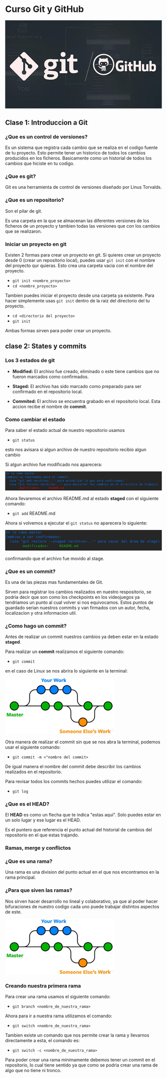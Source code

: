 # Curso Git y GitHub
![imagen_git_github](imagenes/R.jpeg)
## Clase 1: Introduccion a Git
### ¿Que es un control de versiones?
Es un sistema que registra cada cambio que se realiza 
en el codigo fuente de tu proyecto.
Esto permite tener un historico de todos los cambios 
producidos en los ficheros.
Basicamente como un historial de todos los cambios que 
hiciste en tu codigo. 
### ¿Que es git?
Git es una herramienta de control de versiones diseñado por Linus Torvalds.
### ¿Que es un repositorio?
Son el pilar de git.

Es una carpeta en la que se almacenan las diferentes versiones de los ficheros 
de un proyecto y tambien todas las versiones que con los cambios que se realizaron.
### Iniciar un proyecto en git
Existen 2 formas para crear un proyecto en git.
Si quieres crear un proyecto desde 0 (crear un repositorio local), puedes usar `git init` con el nombre del proyecto qur quieras. Esto crea una carpeta vacia con el nombre del proyecto.
* ` git init <nombre_proyecto> ` 
* `cd <nombre_proyecto>`

Tambien puedes iniciar el proyecto desde una carpeta ya existente. Para hacer simplemente usas `git init` dentro de la raiz del directorio del tu proyecto.
* `cd <directorio del proyecto>`
* `git init`

Ambas formas sirven para poder crear un proyecto.
## clase 2: States y commits
### Los 3 estados de git 
* **Modified:** El archivo fue creado, eliminado o este tiene cambios que no fueron marcados como confirmados.

* **Staged:** El archivo has sido marcado como preparado para ser confirmado en el repositorio local.

* **Commited:** El archivo se encuentra grabado en el repositorio local. Esta accion recibe el nombre de **commit**.

### Como cambiar el estado
Para saber el estado actual de nuestro repositorio usamos
* `git status`

esto nos avisara si algun archivo de nuestro repositorio recibio algun cambio 

Si algun archivo fue modificado nos aparecera:

![imagen_archivo_modificado](imagenes/archivo_modificado.png)

Ahora llevaremos el archivo README.md al estado **staged** con el siguiente comando:
* `git add` README.md

Ahora si volvemos a ejecutar el `git status` no aparecera lo siguiente:

![imagen_achivo_staged](imagenes/archivo_estado_staged.png)

confirmando que el archivo fue movido al stage.

### ¿Que es un commit?
Es una de las piezas mas fundamentales de Git.

Sirven para registrar los cambios realizados en nuestro respositorio, se podria decir que son como los checkpoints en los videojuegos ya tendriamos un punto al cual volver si nos equivocamos. Estos puntos de guardado serian nuestros commits y van firmados con un autor, fecha, localizacion y otra informacion util.

### ¿Como hago un commit?
Antes de realizar un commit nuestros cambios ya deben estar en la estado **staged**.

Para realizar un **commit** realizamos el siguiente comando:
* `git commit` 

en el caso de Linux se nos abrira lo siguiente en la terminal:

<img src="imagenes/ramas.jpg" alt="imagen_ramas" width="350"/>

Otra manera de realizar el commit sin que se nos abra la terminal, podemos usar el siguiente comando:
* `git commit -m <"nombre del commit>` 

De igual manera el nombre del commit debe describir los cambios realizados en el repositorio.

Para revisar todos los commits hechos puedes utilizar el comando: 
 * `git log`

### ¿Que es el HEAD?
El **HEAD** es como un flecha que te indica "estas aqui". Solo puedes estar en un solo lugar y ese lugar es el HEAD.

Es el puntero que referencia el punto actual del historial de cambios del repositorio en el que estas trajando.
### Ramas, merge y conflictos
### ¿Que es una rama?
Una rama es una division del punto actual en el que nos encontramos en la rama principal.
### ¿Para que siven las ramas?
Nos sirven hacer desarrollo no lineal y colaborativo, ya que al poder hacer bifuraciones de nuestro codigo cada uno puede trabajar distintos aspectos de este.

<img src="imagenes/ramas.jpg" alt="imagen_ramas" width="350"/>

### Creando nuestra primera rama
Para crear una rama usamos el siguiente comando:
 * `git branch <nombre_de_nuestra_rama>`

 Ahora para ir a nuestra rama utilizamos el comando:
 * `git switch <nombre_de_nuestra_rama>`

 Tambien existe un comando que nos permite crear la rama y llevarnos directamente a esta, el comando es:
* `git switch -c <nombre_de_nuestra_rama>`

Para poder crear una rama minimamente debemos tener un commit en el repositorio, lo cual tiene sentido ya que como se podria crear una rama de algo que no tiene ni tronco.

